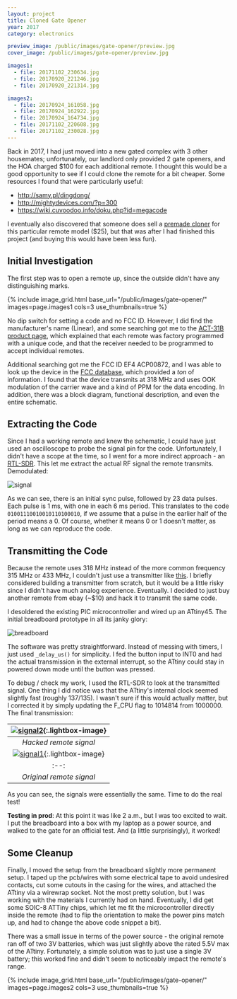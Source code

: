 ```yaml
---
layout: project
title: Cloned Gate Opener
year: 2017
category: electronics

preview_image: /public/images/gate-opener/preview.jpg
cover_image: /public/images/gate-opener/preview.jpg

images1:
  - file: 20171102_230634.jpg
  - file: 20170920_221246.jpg
  - file: 20170920_221314.jpg

images2:
  - file: 20170924_161058.jpg
  - file: 20170924_162922.jpg
  - file: 20170924_164734.jpg
  - file: 20171102_220608.jpg
  - file: 20171102_230028.jpg
---
```


Back in 2017, I had just moved into a new gated complex with 3 other housemates; unfortunately, our landlord only provided 2 gate openers, and the HOA charged $100 for each additional remote. I thought this would be a good opportunity to see if I could clone the remote for a bit cheaper. Some resources I found that were particularly useful:

- <http://samy.pl/dingdong/>
- <http://mightydevices.com/?p=300>
- <https://wiki.cuvoodoo.info/doku.php?id=megacode>

I eventually also discovered that someone does sell a [premade cloner](https://keycardninja.com/product/linear-cloning-remote/) for this particular remote model ($25), but that was after I had finished this project (and buying this would have been less fun).

## Initial Investigation

The first step was to open a remote up, since the outside didn't have any distinguishing marks.

{% include image_grid.html base_url="/public/images/gate-opener/" images=page.images1 cols=3 use_thumbnails=true %}

No dip switch for setting a code and no FCC ID. However, I did find the manufacturer's name (Linear), and some searching got me to the [ACT-31B product page](https://www.linearproaccess.com/radio-controls/act-31b/), which explained that each remote was factory programmed with a unique code, and that the receiver needed to be programmed to accept individual remotes.

Additional searching got me the FCC ID&nbsp;EF4 ACP00872, and I was able to look up the device in the [FCC database](https://apps.fcc.gov/oetcf/eas/reports/ViewExhibitReport.cfm?mode=Exhibits&amp;RequestTimeout=500&amp;calledFromFrame=Y&amp;application_id=LTX96oBF%2FjdSlRZq24hp2Q%3D%3D&amp;fcc_id=EF4ACP00872), which provided a *ton* of information. I found that the device transmits at 318 MHz and uses OOK modulation of the carrier wave and a kind of PPM for the data encoding. In addition, there was a block diagram, functional description, and even the entire schematic.

## Extracting the Code

Since I had a working remote and knew the schematic, I could have just used an oscilloscope to probe the signal pin for the code. Unfortunately, I didn't have a scope at the time, so I went for a more indirect approach - an [RTL-SDR](https://www.amazon.com/gp/product/B011HVUEME/ref=oh_aui_detailpage_o00_s00?ie=UTF8&amp;psc=1). This let me extract the actual RF signal the remote transmits. Demodulated:

![signal](/public/images/gate-opener/remote1.png)

As we can see, there is an initial sync pulse, followed by 23 data pulses. Each pulse is 1 ms, with one in each 6 ms period. This translates to the code `01001110010010110100010`, if we assume that a pulse in the earlier half of the period means a 0. Of course, whether it means 0 or 1 doesn't matter, as long as we can reproduce the code.


## Transmitting the Code

Because the remote uses 318 MHz instead of the more common frequency 315 MHz or 433 MHz, I couldn't just use a transmitter like [this](https://www.sparkfun.com/products/10535). I briefly considered building a transmitter from scratch, but it would be a little risky since I didn't have much analog experience. Eventually. I decided to just buy another remote from ebay (\~$10) and hack it to transmit the same code.

I desoldered the existing PIC microcontroller and wired up an ATtiny45. The initial breadboard prototype in all its janky glory:

![breadboard](/public/images/gate-opener/20170924_022957.jpg)

The software was pretty straightforward. Instead of messing with timers, I just used `_delay_us()` for simplicity. I fed the button input to INT0 and had the actual transmission in the external interrupt, so the ATtiny could stay in powered down mode until the button was pressed.

<script src="https://gist.github.com/kevinbchen/73e94ad327c1e40506d3afbfcc261684.js"></script>

To debug / check my work, I used the RTL-SDR to look at the transmitted signal. One thing I did notice was that the ATtiny's internal clock seemed slightly fast (roughly 137/135). I wasn't sure if this would actually matter, but I corrected it by simply updating the&nbsp;F_CPU flag to&nbsp;1014814 from&nbsp;1000000. The final transmission:

<div class="gallery" markdown="1">

|[![signal2](/public/images/gate-opener/remote2.png)](/public/images/gate-opener/remote2.png){:.lightbox-image}|
|:--:|
|*Hacked remote signal*|
|[![signal1](/public/images/gate-opener/remote2.png)](/public/images/gate-opener/remote1.png){:.lightbox-image}|
|:--:|
|*Original remote signal*|

</div>

As you can see, the signals were essentially the same. Time to do the real test!

**Testing in prod**: At this point it was like 2 a.m., but I was too excited to wait. I put the breadboard into a box with my laptop as a power source, and walked to the gate for an official test. And (a little surprisingly), it worked!


## Some Cleanup

Finally, I moved the setup from the breadboard slightly more permanent setup. I taped up the pcb/wires with some electrical tape to avoid undesired contacts, cut some cutouts in the casing for the wires, and attached the ATtiny via a wirewrap socket. Not the most pretty solution, but I was working with the materials I currently had on hand. Eventually, I did get some SOIC-8 ATTiny chips, which let me fit the microcontroller directly inside the remote (had to flip the orientation to make the power pins match up, and had to change the above code snippet a bit).

There was a small issue in terms of the power source - the original remote ran off of two 3V batteries, which was just slightly above the rated 5.5V max of the ATtiny. Fortunately, a simple solution was to just use a single 3V battery; this worked fine and didn't seem to noticeably impact the remote's range.

{% include image_grid.html base_url="/public/images/gate-opener/" images=page.images2 cols=3 use_thumbnails=true %}
